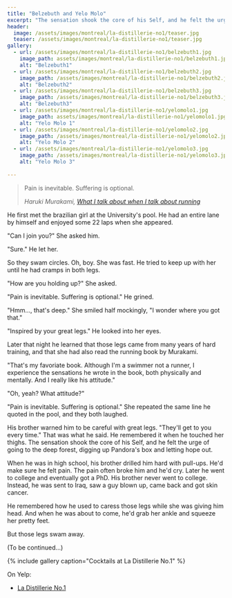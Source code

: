 ```yaml
---
title: "Belzebuth and Yelo Molo"
excerpt: "The sensation shook the core of his Self, and he felt the urge of going to the deep forest, digging up Pandora's box and letting hope out."
header:
  image: /assets/images/montreal/la-distillerie-no1/teaser.jpg
  teaser: /assets/images/montreal/la-distillerie-no1/teaser.jpg
gallery:
  - url: /assets/images/montreal/la-distillerie-no1/belzebuth1.jpg
    image_path: assets/images/montreal/la-distillerie-no1/belzebuth1.jpg
    alt: "Belzebuth1"
  - url: /assets/images/montreal/la-distillerie-no1/belzebuth2.jpg
    image_path: /assets/images/montreal/la-distillerie-no1/belzebuth2.jpg
    alt: "Belzebuth2"
  - url: /assets/images/montreal/la-distillerie-no1/belzebuth3.jpg
    image_path: /assets/images/montreal/la-distillerie-no1/belzebuth3.jpg
    alt: "Belzebuth3"
  - url: /assets/images/montreal/la-distillerie-no1/yelomolo1.jpg
    image_path: assets/images/montreal/la-distillerie-no1/yelomolo1.jpg
    alt: "Yelo Molo 1"
  - url: /assets/images/montreal/la-distillerie-no1/yelomolo2.jpg
    image_path: /assets/images/montreal/la-distillerie-no1/yelomolo2.jpg
    alt: "Yelo Molo 2"
  - url: /assets/images/montreal/la-distillerie-no1/yelomolo3.jpg
    image_path: /assets/images/montreal/la-distillerie-no1/yelomolo3.jpg
    alt: "Yelo Molo 3"
  
---
```


> Pain is inevitable. Suffering is optional.
>
> <cite>Haruki Murakami, [What I talk about when I talk about running](http://amzn.to/2snh3jy)</cite>

He first met the brazilian girl at the University's pool. He had an entire lane by himself and enjoyed some 22 laps when she appeared. 

"Can I join you?" She asked him.

"Sure." He let her.

So they swam circles. Oh, boy. She was fast. He tried to keep up with her until he had cramps in both legs. 

"How are you holding up?" She asked. 

"Pain is inevitable. Suffering is optional." He grined.

"Hmm..., that's deep." She smiled half mockingly, "I wonder where you got that."

"Inspired by your great legs." He looked into her eyes.

Later that night he learned that those legs came from many years of hard training, and that she had also read the running book by Murakami.

"That's my favoriate book. Although I'm a swimmer not a runner, I experience the sensations he wrote in the book, both physically and mentally. And I really like his attitude." 

"Oh, yeah? What attitude?" 

"Pain is inevitable. Suffering is optional." She repeated the same line he quoted in the pool, and they both laughed.

His brother warned him to be careful with great legs. "They'll get to you every time." That was what he said. He remembered it when he touched her thighs. The sensation shook the core of his Self, and he felt the urge of going to the deep forest, digging up Pandora's box and letting hope out. 

When he was in high school, his brother drilled him hard with pull-ups. He'd make sure he felt pain. The pain often broke him and he'd cry. Later he went to college and eventually got a PhD. His brother never went to college. Instead, he was sent to Iraq, saw a guy blown up, came back and got skin cancer. 

He remembered how he used to caress those legs while she was giving him head. And when he was about to come, he'd grab her ankle and squeeze her pretty feet. 

But those legs swam away. 

(To be continued...)
 
{% include gallery caption="Cocktails at La Distillerie No.1" %}



On Yelp:

* [La Distillerie No.1](https://www.yelp.com/biz/la-distillerie-no-1-montréal-6)
